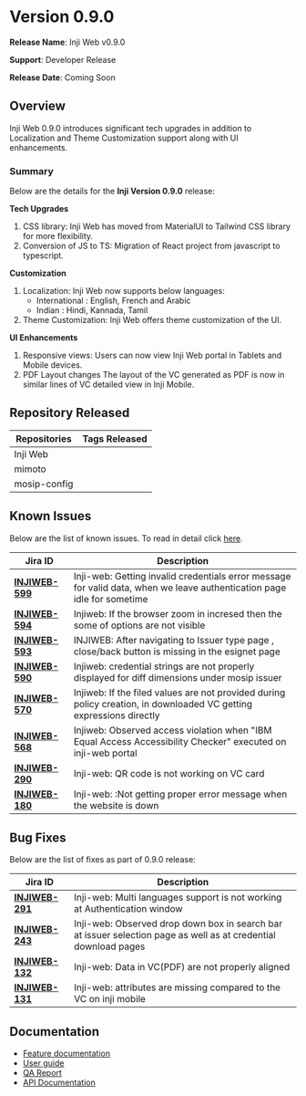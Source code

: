 # Version 0.9.0

**Release Name**: Inji Web v0.9.0

**Support**: Developer Release

**Release Date**: Coming Soon

## **Overview** <a href="#overview" id="overview"></a>

Inji Web 0.9.0 introduces significant tech upgrades in addition to Localization and Theme Customization support along with UI enhancements.

### **Summary**

Below are the details for the **Inji Version 0.9.0** release:

**Tech Upgrades**

1. CSS library: Inji Web has moved from MaterialUI to Tailwind CSS library for more flexibility.
2. Conversion of JS to TS: Migration of React project from javascript to typescript.

**Customization**

1. Localization: Inji Web now supports below languages:
   * International : English, French and Arabic
   * Indian : Hindi, Kannada, Tamil
2. Theme Customization: Inji Web offers theme customization of the UI.

**UI Enhancements**

1. Responsive views: Users can now view Inji Web portal in Tablets and Mobile devices.
2. PDF Layout changes The layout of the VC generated as PDF is now in similar lines of VC detailed view in Inji Mobile.

## Repository Released

| **Repositories** | **Tags Released** |
| ---------------- | ----------------- |
| Inji Web         |                   |
| mimoto           |                   |
| mosip-config     |                   |

## Known Issues <a href="#known-issues" id="known-issues"></a>

Below are the list of known issues. To read in detail click [here](https://mosip.atlassian.net/issues/?jql=project%3D%22Inji%20Web%22%20and%20type%20in%20%28bug%29%20and%20status%20not%20in%20%28closed%2C%20canceled%29%20order%20by%20created%20DESC).

| **Jira ID**                                                       | **Description**                                                                                                         |
| ----------------------------------------------------------------- | ----------------------------------------------------------------------------------------------------------------------- |
| [**INJIWEB-599**](https://mosip.atlassian.net/browse/INJIWEB-599) | Inji-web: Getting invalid credentials error message for valid data, when we leave authentication page idle for sometime |
| [**INJIWEB-594**](https://mosip.atlassian.net/browse/INJIWEB-594) | Injiweb: If the browser zoom in incresed then the some of options are not visible                                       |
| [**INJIWEB-593**](https://mosip.atlassian.net/browse/INJIWEB-593) | INJIWEB: After navigating to Issuer type page , close/back button is missing in the esignet page                        |
| [**INJIWEB-590**](https://mosip.atlassian.net/browse/INJIWEB-590) | Injiweb: credential strings are not properly displayed for diff dimensions under mosip issuer                           |
| [**INJIWEB-570**](https://mosip.atlassian.net/browse/INJIWEB-570) | Injiweb: If the filed values are not provided during policy creation, in downloaded VC getting expressions directly     |
| [**INJIWEB-568**](https://mosip.atlassian.net/browse/INJIWEB-568) | Injiweb: Observed access violation when "IBM Equal Access Accessibility Checker" executed on inji-web portal            |
| [**INJIWEB-290**](https://mosip.atlassian.net/browse/INJIWEB-290) | Inji-web: QR code is not working on VC card                                                                             |
| [**INJIWEB-180**](https://mosip.atlassian.net/browse/INJIWEB-180) | Inji-web: :Not getting proper error message when the website is down                                                    |

## Bug Fixes <a href="#bug-fixes" id="bug-fixes"></a>

Below are the list of fixes as part of 0.9.0 release:

| **Jira ID**                                                       | **Description**                                                                                                 |
| ----------------------------------------------------------------- | --------------------------------------------------------------------------------------------------------------- |
| [**INJIWEB-291**](https://mosip.atlassian.net/browse/INJIWEB-291) | Inji-web: Multi languages support is not working at Authentication window                                       |
| [**INJIWEB-243**](https://mosip.atlassian.net/browse/INJIWEB-243) | Inji-web: Observed drop down box in search bar at issuer selection page as well as at credential download pages |
| [**INJIWEB-132**](https://mosip.atlassian.net/browse/INJIWEB-132) | Inji-web: Data in VC(PDF) are not properly aligned                                                              |
| [**INJIWEB-131**](https://mosip.atlassian.net/browse/INJIWEB-131) | Inji-web: attributes are missing compared to the VC on inji mobile                                              |

## Documentation <a href="#documentation" id="documentation"></a>

* [Feature documentation](https://docs.mosip.io/inji/inji-web/functional-overview/features)
* [User guide](https://docs.mosip.io/inji/inji-web/functional-overview/end-user-guide)
* [QA Report](../#version-0.9.0)
* [API Documentation](https://docs.mosip.io/inji/inji-web/technical-overview/backend-services/mimoto-bff)
